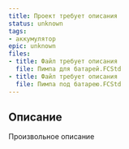 ```yaml
---
title: Проект требует описания
status: unknown
tags:
- аккумулятор
epic: unknown
files:
- title: Файл требует описания
  file: Пимпа для батарей.FCStd
- title: Файл требует описания
  file: Пимпа под батарею.FCStd
---
```



## Описание

Произвольное описание
